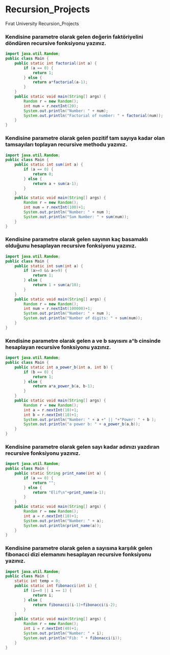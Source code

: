 # Recursion_Projects
Fırat University Recursion_Projects

### Kendisine parametre olarak gelen değerin faktöriyelini döndüren recursive fonksiyonu yazınız.
```java
import java.util.Random;
public class Main {
    public static int factorial(int a) {
        if (a == 0) {
            return 1;
        } else {
            return a*factorial(a-1);
        }        
    }
    public static void main(String[] args) {
        Random r = new Random();
        int num = r.nextInt(20);
        System.out.println("Number: " + num);
        System.out.println("Factorial of number: " + factorial(num));
    }
}
```
### Kendisine parametre olarak gelen pozitif tam sayıya kadar olan tamsayıları toplayan recursive methodu yazınız.
```java
import java.util.Random;
public class Main {
    public static int sum(int a) {
        if (a == 0) {
            return 0;
        } else {
            return a + sum(a-1);
        }
    }
    public static void main(String[] args) {
        Random r = new Random();
        int num = r.nextInt(100)+1;
        System.out.println("Number: " + num );
        System.out.println("Sum Number: " + sum(num));
    }
}
```
### Kendisine parametre olarak gelen sayının kaç basamaklı olduğunu hesaplayan recursive fonksiyonu yazınız.
```java
import java.util.Random;
public class Main {
    public static int sum(int a) {
        if (a>=0 && a<=9) {
            return 1;
        } else {
            return 1 + sum(a/10);
        }
    }
    public static void main(String[] args) {
        Random r = new Random();
        int num = r.nextInt(100000)+1;
        System.out.println("Number: " + num );
        System.out.println("Number of digits: " + sum(num));
    }
}
```
### Kendisine parametre olarak gelen a ve b sayısını a^b cinsinde hesaplayan recursive fonksiyonu yazınız.
```java
import java.util.Random;
public class Main {
    public static int a_power_b(int a, int b) {
        if (b == 0) {
            return 1;
        } else {
            return a*a_power_b(a, b-1);
        }
    }
    public static void main(String[] args) {
        Random r = new Random();
        int a = r.nextInt(10)+1;
        int b = r.nextInt(10)+1;
        System.out.println("Number: " + a +" || "+"Power: " + b );
        System.out.println("a power b: " + a_power_b(a,b));
    }
}
```
### Kendisine parametre olarak gelen sayı kadar adınızı yazdıran recursive fonksiyonu yazınız.
```java
import java.util.Random;
public class Main {
    public static String print_name(int a) {
        if (a == 0) {
            return "";
        } else {
            return "Elif\n"+print_name(a-1);
        }
    }
    public static void main(String[] args) {
        Random r = new Random();
        int a = r.nextInt(10)+1;
        System.out.println("Number: " + a);
        System.out.println(print_name(a));
    }
}
```
### Kendisine parametre olarak gelen a sayısına karşılık gelen fibonacci dizi elemanını hesaplayan recursive fonksiyonu yazınız.
```java
import java.util.Random;
public class Main {
    static int temp = 0;
    public static int fibonacci(int i) {
        if (i==0 || i == 1) {
            return i;
        } else {
            return fibonacci(i-1)+fibonacci(i-2);
        }
    }
    public static void main(String[] args) {
        Random r = new Random();
        int i = r.nextInt(40)+1;
        System.out.println("Number: " + i);
        System.out.println("Fib: " + fibonacci(i));
    }
}
```
